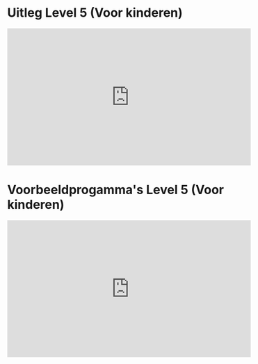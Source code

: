 # Uitleg Level 5 (Voor kinderen)

<iframe width="560" height="315" src="https://www.youtube.com/embed/JZuqXNgxTBw" frameborder="0" allow="accelerometer; autoplay; encrypted-media; gyroscope; picture-in-picture" allowfullscreen></iframe>

# Voorbeeldprogamma's Level 5 (Voor kinderen)

<iframe width="560" height="315" src="https://www.youtube.com/embed/njGhZBimd_Q" frameborder="0" allow="accelerometer; autoplay; encrypted-media; gyroscope; picture-in-picture" allowfullscreen></iframe>



